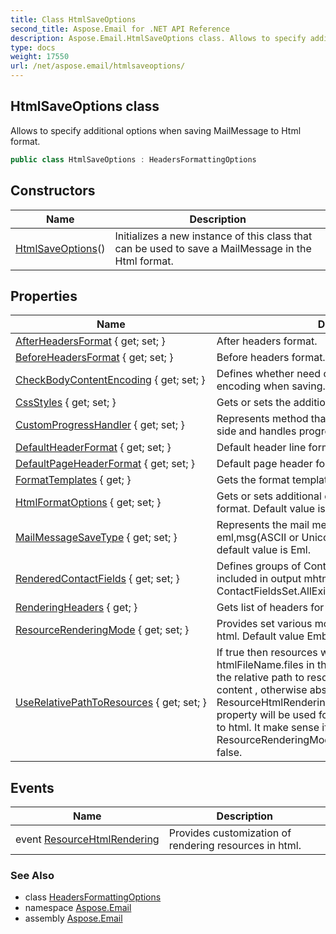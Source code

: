 ```yaml
---
title: Class HtmlSaveOptions
second_title: Aspose.Email for .NET API Reference
description: Aspose.Email.HtmlSaveOptions class. Allows to specify additional options when saving MailMessage to Html format
type: docs
weight: 17550
url: /net/aspose.email/htmlsaveoptions/
---
```

## HtmlSaveOptions class

Allows to specify additional options when saving MailMessage to Html format.

```csharp
public class HtmlSaveOptions : HeadersFormattingOptions
```

## Constructors

| Name | Description |
| --- | --- |
| [HtmlSaveOptions](htmlsaveoptions/)() | Initializes a new instance of this class that can be used to save a MailMessage in the Html format. |

## Properties

| Name | Description |
| --- | --- |
| [AfterHeadersFormat](../../aspose.email/headersformattingoptions/afterheadersformat/) { get; set; } | After headers format. |
| [BeforeHeadersFormat](../../aspose.email/headersformattingoptions/beforeheadersformat/) { get; set; } | Before headers format. |
| [CheckBodyContentEncoding](../../aspose.email/htmlsaveoptions/checkbodycontentencoding/) { get; set; } | Defines whether need check message body content encoding when saving. By default the value is false. |
| [CssStyles](../../aspose.email/headersformattingoptions/cssstyles/) { get; set; } | Gets or sets the additional css styles for the formatter. |
| [CustomProgressHandler](../../aspose.email/saveoptions/customprogresshandler/) { get; set; } | Represents method that usually supplied by calling side and handles progress events. |
| [DefaultHeaderFormat](../../aspose.email/headersformattingoptions/defaultheaderformat/) { get; set; } | Default header line format. |
| [DefaultPageHeaderFormat](../../aspose.email/headersformattingoptions/defaultpageheaderformat/) { get; set; } | Default page header format. |
| [FormatTemplates](../../aspose.email/headersformattingoptions/formattemplates/) { get; } | Gets the format templates. |
| [HtmlFormatOptions](../../aspose.email/htmlsaveoptions/htmlformatoptions/) { get; set; } | Gets or sets additional options when saving in HTML format. Default value is HtmlFormatOptions.None. |
| [MailMessageSaveType](../../aspose.email/saveoptions/mailmessagesavetype/) { get; set; } | Represents the mail message save type.It can be in eml,msg(ASCII or Unicode),mhtml or html format. The default value is Eml. |
| [RenderedContactFields](../../aspose.email/headersformattingoptions/renderedcontactfields/) { get; set; } | Defines groups of Contact fields which will be included in output mhtml. Default value is ContactFieldsSet.AllExisting. |
| [RenderingHeaders](../../aspose.email/headersformattingoptions/renderingheaders/) { get; } | Gets list of headers for rendering. |
| [ResourceRenderingMode](../../aspose.email/htmlsaveoptions/resourcerenderingmode/) { get; set; } | Provides set various modes of rendering resources in html. Default value EmbedIntoHtml. |
| [UseRelativePathToResources](../../aspose.email/htmlsaveoptions/userelativepathtoresources/) { get; set; } | If true then resources will be saved in folder htmlFileName.files in the same folder that html file and the relative path to resources will be added in html content , otherwise absolute path from ResourceHtmlRenderingEventArgs.PathToResourceFile property will be used for saving resources and adding to html. It make sense if ResourceRenderingMode is ResourceRenderingMode.SaveToFile. Default value is false. |

## Events

| Name | Description |
| --- | --- |
| event [ResourceHtmlRendering](../../aspose.email/htmlsaveoptions/resourcehtmlrendering/) | Provides customization of rendering resources in html. |

### See Also

* class [HeadersFormattingOptions](../headersformattingoptions/)
* namespace [Aspose.Email](../../aspose.email/)
* assembly [Aspose.Email](../../)


